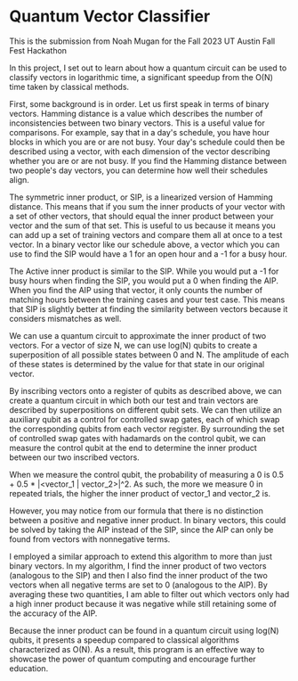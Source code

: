 # Quantum Vector Classifier

This is the submission from Noah Mugan for the Fall 2023 UT Austin Fall Fest Hackathon

In this project, I set out to learn about how a quantum circuit can be used to classify vectors in logarithmic time, a significant speedup from the O(N) time taken by classical methods.

First, some background is in order. Let us first speak in terms of binary vectors.
Hamming distance is a value
which describes the number of inconsistencies between two binary
vectors. This is a useful value for comparisons. For example,
say that in a day's schedule, you have hour blocks in which you
are or are not busy. Your day's schedule could then be described
using a vector, with each dimension of the vector describing whether you
are or are not busy. If you find the Hamming distance between
two people's day vectors, you can determine how well their schedules align.

The symmetric inner product, or SIP, is a linearized version of 
Hamming distance. This means that if you sum the inner products of your vector
with a set of other vectors, that should equal the inner product
between your vector and the sum of that set. This is useful to us
because it means you can add up a set of training vectors and compare them all 
at once to a test vector. In a binary vector like our schedule above,
a vector which you can use to find the SIP would have a 1 for an open
hour and a -1 for a busy hour.

The Active inner product is similar to the SIP. While you would put
a -1 for busy hours when finding the SIP, you would put a 0 when finding
the AIP. When you find the AIP using that vector, it only 
counts the number of matching hours between the training cases
and your test case. This means that SIP is slightly better at finding
the similarity between vectors because it considers mismatches as well.

We can use a quantum circuit to approximate the inner product of two vectors.
For a vector of size N, we can use log(N) qubits to create a superposition of 
all possible states between 0 and N. The amplitude of each of these states 
is determined by the value for that state in our original vector.

By inscribing vectors onto a register of qubits as described
above, we can create a quantum circuit in which both our test and train
vectors are described by superpositions on different qubit sets.
We can then utilize an auxiliary qubit as a control for controlled
swap gates, each of which swap the corresponding qubits from each vector register.
By surrounding the set of controlled swap gates with hadamards on the
control qubit, we can measure the control qubit at the end to determine
the inner product between our two inscribed vectors.

When we measure the control qubit, the probability of measuring a 0
is 0.5 + 0.5 * |<vector_1 | vector_2>|^2. As such, the more we measure 0 in repeated trials,
the higher the inner product of vector_1 and vector_2 is.

However, you may notice from our formula that there is no distinction between a 
positive and negative inner product. In binary vectors, this could be solved by taking
the AIP instead of the SIP, since the AIP can only be found from 
vectors with nonnegative terms. 

I employed a similar approach to extend this algorithm to more than
just binary vectors. In my algorithm, I find the inner product of two vectors 
(analogous to the SIP) and then I also find the inner product of 
the two vectors when all negative terms are set to 0 (analogous to the AIP).
By averaging these two quantities, I am able to filter out which vectors only had a high
inner product because it was negative while still retaining some of the accuracy of the AIP.

Because the inner product can be found in a quantum circuit using log(N)
qubits, it presents a speedup compared to classical algorithms characterized
as O(N). As a result, this program is an effective way to showcase
the power of quantum computing and encourage further education.